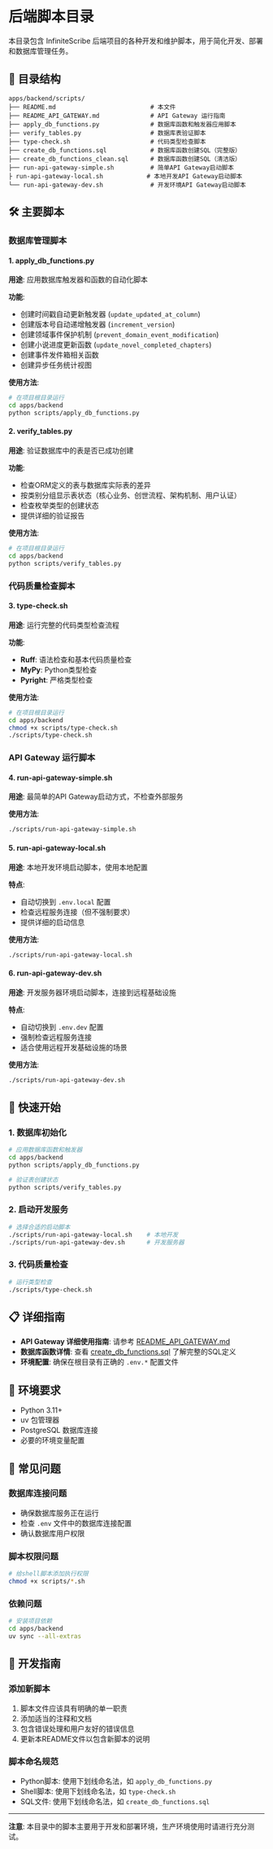 # 后端脚本目录

本目录包含 InfiniteScribe 后端项目的各种开发和维护脚本，用于简化开发、部署和数据库管理任务。

## 📁 目录结构

```
apps/backend/scripts/
├── README.md                          # 本文件
├── README_API_GATEWAY.md              # API Gateway 运行指南
├── apply_db_functions.py              # 数据库函数和触发器应用脚本
├── verify_tables.py                   # 数据库表验证脚本
├── type-check.sh                      # 代码类型检查脚本
├── create_db_functions.sql            # 数据库函数创建SQL（完整版）
├── create_db_functions_clean.sql      # 数据库函数创建SQL（清洁版）
├── run-api-gateway-simple.sh          # 简单API Gateway启动脚本
├ run-api-gateway-local.sh            # 本地开发API Gateway启动脚本
└── run-api-gateway-dev.sh             # 开发环境API Gateway启动脚本
```

## 🛠️ 主要脚本

### 数据库管理脚本

#### 1. apply_db_functions.py

**用途**: 应用数据库触发器和函数的自动化脚本

**功能**:

- 创建时间戳自动更新触发器 (`update_updated_at_column`)
- 创建版本号自动递增触发器 (`increment_version`)
- 创建领域事件保护机制 (`prevent_domain_event_modification`)
- 创建小说进度更新函数 (`update_novel_completed_chapters`)
- 创建事件发件箱相关函数
- 创建异步任务统计视图

**使用方法**:

```bash
# 在项目根目录运行
cd apps/backend
python scripts/apply_db_functions.py
```

#### 2. verify_tables.py

**用途**: 验证数据库中的表是否已成功创建

**功能**:

- 检查ORM定义的表与数据库实际表的差异
- 按类别分组显示表状态（核心业务、创世流程、架构机制、用户认证）
- 检查枚举类型的创建状态
- 提供详细的验证报告

**使用方法**:

```bash
# 在项目根目录运行
cd apps/backend
python scripts/verify_tables.py
```

### 代码质量检查脚本

#### 3. type-check.sh

**用途**: 运行完整的代码类型检查流程

**功能**:

- **Ruff**: 语法检查和基本代码质量检查
- **MyPy**: Python类型检查
- **Pyright**: 严格类型检查

**使用方法**:

```bash
# 在项目根目录运行
cd apps/backend
chmod +x scripts/type-check.sh
./scripts/type-check.sh
```

### API Gateway 运行脚本

#### 4. run-api-gateway-simple.sh

**用途**: 最简单的API Gateway启动方式，不检查外部服务

**使用方法**:

```bash
./scripts/run-api-gateway-simple.sh
```

#### 5. run-api-gateway-local.sh

**用途**: 本地开发环境启动脚本，使用本地配置

**特点**:

- 自动切换到 `.env.local` 配置
- 检查远程服务连接（但不强制要求）
- 提供详细的启动信息

**使用方法**:

```bash
./scripts/run-api-gateway-local.sh
```

#### 6. run-api-gateway-dev.sh

**用途**: 开发服务器环境启动脚本，连接到远程基础设施

**特点**:

- 自动切换到 `.env.dev` 配置
- 强制检查远程服务连接
- 适合使用远程开发基础设施的场景

**使用方法**:

```bash
./scripts/run-api-gateway-dev.sh
```

## 🚀 快速开始

### 1. 数据库初始化

```bash
# 应用数据库函数和触发器
cd apps/backend
python scripts/apply_db_functions.py

# 验证表创建状态
python scripts/verify_tables.py
```

### 2. 启动开发服务

```bash
# 选择合适的启动脚本
./scripts/run-api-gateway-local.sh    # 本地开发
./scripts/run-api-gateway-dev.sh      # 开发服务器
```

### 3. 代码质量检查

```bash
# 运行类型检查
./scripts/type-check.sh
```

## 📋 详细指南

- **API Gateway 详细使用指南**: 请参考
  [README_API_GATEWAY.md](./README_API_GATEWAY.md)
- **数据库函数详情**: 查看 [create_db_functions.sql](./create_db_functions.sql)
  了解完整的SQL定义
- **环境配置**: 确保在根目录有正确的 `.env.*` 配置文件

## 🔧 环境要求

- Python 3.11+
- uv 包管理器
- PostgreSQL 数据库连接
- 必要的环境变量配置

## 🐛 常见问题

### 数据库连接问题

- 确保数据库服务正在运行
- 检查 `.env` 文件中的数据库连接配置
- 确认数据库用户权限

### 脚本权限问题

```bash
# 给shell脚本添加执行权限
chmod +x scripts/*.sh
```

### 依赖问题

```bash
# 安装项目依赖
cd apps/backend
uv sync --all-extras
```

## 📝 开发指南

### 添加新脚本

1. 脚本文件应该具有明确的单一职责
2. 添加适当的注释和文档
3. 包含错误处理和用户友好的错误信息
4. 更新本README文件以包含新脚本的说明

### 脚本命名规范

- Python脚本: 使用下划线命名法，如 `apply_db_functions.py`
- Shell脚本: 使用下划线命名法，如 `type-check.sh`
- SQL文件: 使用下划线命名法，如 `create_db_functions.sql`

---

**注意**: 本目录中的脚本主要用于开发和部署环境，生产环境使用时请进行充分测试。
